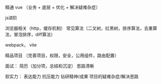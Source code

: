精通 vue （业务 + 底层 + 优化 + 解决疑难杂症）

js进阶

浏览器相关（http，缓存机制）
常见算法（二叉树，红黑树，排序算法，去重算法，冒泡排序，diff算法）

webpack， vite

精品项目 （完善项目，权限，安全，公用组件，路由配置）

面试：
简历（加分项，总结和沉淀）
思路清晰

软实力：
表达能力
抗压能力
钻研精神/成果
项目的疑难杂症/解决思路


















